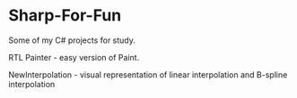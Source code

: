 # Sharp-For-Fun
Some of my C# projects for study.

RTL Painter - easy version of Paint.

NewInterpolation - visual representation of linear interpolation and B-spline interpolation

